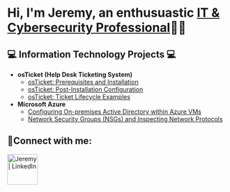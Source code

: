 <h1>Hi, I'm Jeremy, an enthusuastic <a href="https://linkedin.com/in/jeremyhilltech">IT & Cybersecurity Professional</a>👨‍💻</h1>

<h2>💻 Information Technology Projects 💻</h2>

- <b>osTicket (Help Desk Ticketing System)</b>
  - [osTicket: Prerequisites and Installation](https://github.com/jeremyhilltech/osticket-prereqs)
  - [osTicket: Post-Installation Configuration](https://github.com/jeremyhilltech/post-install-config)
  - [osTicket: Ticket Lifecycle Examples](https://github.com/jeremyhilltech/ticket-lifecycle)
- <b>Microsoft Azure</b>
  - [Configuring On-premises Active Directory within Azure VMs](https://github.com/jeremyhilltech/configure-ad)
  - [Network Security Groups (NSGs) and Inspecting Network Protocols](https://github.com/jeremyhilltech/azure-network-protocols)

<h2>🤳Connect with me:</h2>

[<img align="left" alt="Jeremy | LinkedIn" width="70px" src="https://i.imgur.com/RIefvk9.png" />][linkedin]

[linkedin]: https://linkedin.com/in/jeremyhilltech
